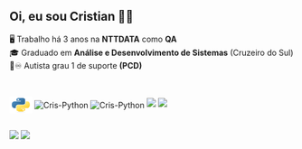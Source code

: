 ## Oi, eu sou Cristian 🫰🏻
🖥️ Trabalho há 3 anos na **NTTDATA** como **QA**  
🎓 Graduado em **Análise e Desenvolvimento de Sistemas** (Cruzeiro do Sul)  
🧩♾️ Autista grau 1 de suporte **(PCD)**  

##
<div style="display: inline_block"><br>
  <img align="center" alt="Cris-Python" height="30" width="40" src="https://raw.githubusercontent.com/devicons/devicon/master/icons/python/python-original.svg">
  <img align="center" alt="Cris-Python" height="30" width="40" src="https://cdn.jsdelivr.net/gh/devicons/devicon@latest/icons/java/java-original.svg">
  <img align="center" alt="Cris-Python" height="40" width="50" src="https://cdn.jsdelivr.net/gh/devicons/devicon@latest/icons/docker/docker-original.svg">
  <img src="https://img.shields.io/badge/Git-F05032?style=for-the-badge&logo=git&logoColor=white"/>
  <img src="https://img.shields.io/badge/GitHub-181717?style=for-the-badge&logo=github&logoColor=white"/>
          
</div>

##

<div> 
  <a href="https://www.linkedin.com/in/cristian-da-silva-laurentino/" target="_blank"><img src="https://img.shields.io/badge/-LinkedIn-%230077B5?style=for-the-badge&logo=linkedin&logoColor=white" target="_blank"></a> 
  <a href = "mailto:cris.laurentino28@gmail.com"><img src="https://img.shields.io/badge/-Gmail-%23333?style=for-the-badge&logo=gmail&logoColor=white" target="_blank"></a>
  
</div>

